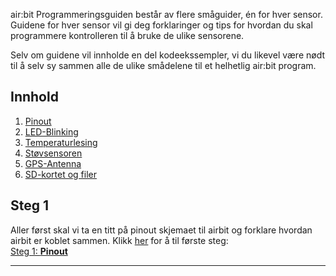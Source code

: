 air:bit Programmeringsguiden består av flere småguider, én for hver sensor. Guidene for hver sensor vil gi deg forklaringer og tips for hvordan du skal programmere kontrolleren til å bruke de ulike sensorene.

Selv om guidene vil innholde en del kodeekssempler, vi du likevel være nødt til å selv sy sammen alle de ulike smådelene til et helhetlig air:bit program.

## Innhold

1. [Pinout][pinout]
1. [LED-Blinking][led]
1. [Temperaturlesing][dht]
1. [Støvsensoren][pm]
1. [GPS-Antenna][gps]
1. [SD-kortet og filer][sd]

## Steg 1

Aller først skal vi ta en titt på pinout skjemaet til airbit og forklare hvordan airbit er koblet sammen. Klikk [her][pinout] for å til første steg:  
[Steg 1: **Pinout**][pinout]

-----

[guides]: airbit-Guider
[pinout]: airbit-Pinout
[led]: airbit-LED-Blinking
[dht]: Programmering-med-Temperatursensoren
[pm]: Programmering-med-Støvsensoren
[gps]: Programmering-med-GPS-antenna
[sd]: Programmering-av-filer-på-SD-kort
[sd]: Programmering-av-nettverk
